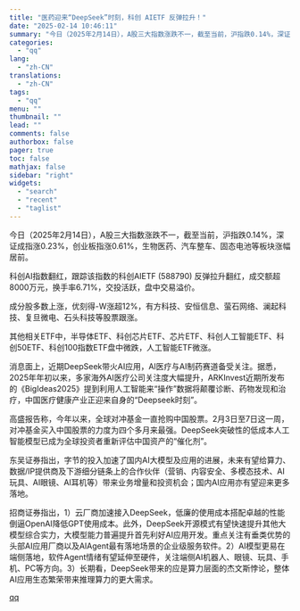 ```yaml
---
title: "医药迎来“DeepSeek”时刻，科创 AIETF 反弹拉升！"
date: "2025-02-14 10:46:11"
summary: "今日（2025年2月14日），A股三大指数涨跌不一，截至当前，沪指跌0.14%，深证成指涨0.23%..."
categories:
  - "qq"
lang:
  - "zh-CN"
translations:
  - "zh-CN"
tags:
  - "qq"
menu: ""
thumbnail: ""
lead: ""
comments: false
authorbox: false
pager: true
toc: false
mathjax: false
sidebar: "right"
widgets:
  - "search"
  - "recent"
  - "taglist"
---
```


今日（2025年2月14日），A股三大指数涨跌不一，截至当前，沪指跌0.14%，深证成指涨0.23%，创业板指涨0.61%，生物医药、汽车整车、固态电池等板块涨幅居前。

科创AI指数翻红，跟踪该指数的科创AIETF (588790) 反弹拉升翻红，成交额超8000万元，换手率6.71%，交投活跃，盘中交易溢价。

成分股多数上涨，优刻得-W涨超12%，有方科技、安恒信息、萤石网络、澜起科技、复旦微电、石头科技等股票跟涨。

其他相关ETF中，半导体ETF、科创芯片ETF、芯片ETF、科创人工智能ETF、科创50ETF、科创100指数ETF盘中微跌，人工智能ETF微涨。

消息面上，近期DeepSeek带火AI应用，AI医疗与AI制药赛道备受关注。据悉，2025年年初以来，多家海外AI医疗公司关注度大幅提升，ARKInvest近期所发布的《BigIdeas2025》提到利用人工智能来“操作”数据将颠覆诊断、药物发现和治疗，中国医疗健康产业正迎来自身的“Deepseek时刻”。

高盛报告称，今年以来，全球对冲基金一直抢购中国股票。2月3日至7日这一周，对冲基金买入中国股票的力度为四个多月来最强。DeepSeek突破性的低成本人工智能模型已成为全球投资者重新评估中国资产的“催化剂”。

东吴证券指出，字节的投入加速了国内AI大模型及应用的进展，未来有望给算力、数据/IP提供商及下游细分链条上的合作伙伴（营销、内容安全、多模态技术、AI玩具、AI眼镜、AI耳机等）带来业务增量和投资机会；国内AI应用亦有望迎来更多落地。

招商证券指出，1）云厂商加速接入DeepSeek，低廉的使用成本搭配卓越的性能倒逼OpenAI降低GPT使用成本。此外，DeepSeek开源模式有望快速提升其他大模型综合实力，大模型能力普遍提升首先利好AI应用开发。重点关注有垂类优势的头部AI应用厂商以及AIAgent最有落地场景的企业级服务软件。2）AI模型更易在端侧落地，软件Agent情绪有望延伸至硬件，关注端侧AI机器人、眼镜、玩具、手机、PC等方向。3）长期看，DeepSeek带来的应是算力层面的杰文斯悖论，整体AI应用生态繁荣带来推理算力的更大需求。

[qq](https://new.qq.com/rain/a/20250214A02VS100)
